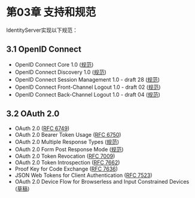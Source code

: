 # 第03章 支持和规范

IdentityServer实现以下规范：   

## 3.1 OpenID Connect
* OpenID Connect Core 1.0 ([规范](http://openid.net/specs/openid-connect-core-1_0.html))
* OpenID Connect Discovery 1.0 ([规范](http://openid.net/specs/openid-connect-discovery-1_0.html))
* OpenID Connect Session Management 1.0 - draft 28 ([规范](http://openid.net/specs/openid-connect-session-1_0.html))
* OpenID Connect Front-Channel Logout 1.0 - draft 02 ([规范](https://openid.net/specs/openid-connect-frontchannel-1_0.html))
* OpenID Connect Back-Channel Logout 1.0 - draft 04 ([规范](https://openid.net/specs/openid-connect-backchannel-1_0.html))   

## 3.2 OAuth 2.0
* OAuth 2.0 ([RFC 6749](http://tools.ietf.org/html/rfc6749))
* OAuth 2.0 Bearer Token Usage ([RFC 6750](http://tools.ietf.org/html/rfc6750))
* OAuth 2.0 Multiple Response Types ([规范](http://openid.net/specs/oauth-v2-multiple-response-types-1_0.html))
* OAuth 2.0 Form Post Response Mode ([规范](http://openid.net/specs/oauth-v2-form-post-response-mode-1_0.html))
* OAuth 2.0 Token Revocation ([RFC 7009](https://tools.ietf.org/html/rfc7009))
* OAuth 2.0 Token Introspection ([RFC 7662](https://tools.ietf.org/html/rfc7662))
* Proof Key for Code Exchange ([RFC 7636](https://tools.ietf.org/html/rfc7636))
* JSON Web Tokens for Client Authentication ([RFC 7523](https://tools.ietf.org/html/rfc7523))
* OAuth 2.0 Device Flow for Browserless and Input Constrained Devices ([草稿](https://tools.ietf.org/html/draft-ietf-oauth-device-flow-13))   
